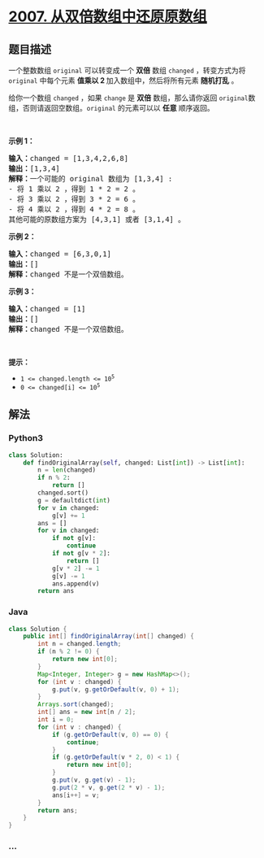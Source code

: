 # [2007. 从双倍数组中还原原数组](https://leetcode-cn.com/problems/find-original-array-from-doubled-array)



## 题目描述

<!-- 这里写题目描述 -->

<p>一个整数数组&nbsp;<code>original</code>&nbsp;可以转变成一个 <strong>双倍</strong>&nbsp;数组&nbsp;<code>changed</code>&nbsp;，转变方式为将 <code>original</code>&nbsp;中每个元素 <strong>值乘以 2 </strong>加入数组中，然后将所有元素 <strong>随机打乱</strong>&nbsp;。</p>

<p>给你一个数组&nbsp;<code>changed</code>&nbsp;，如果&nbsp;<code>change</code>&nbsp;是&nbsp;<strong>双倍</strong>&nbsp;数组，那么请你返回&nbsp;<code>original</code>数组，否则请返回空数组。<code>original</code>&nbsp;的元素可以以&nbsp;<strong>任意</strong>&nbsp;顺序返回。</p>

<p>&nbsp;</p>

<p><strong>示例 1：</strong></p>

<pre><b>输入：</b>changed = [1,3,4,2,6,8]
<b>输出：</b>[1,3,4]
<b>解释：</b>一个可能的 original 数组为 [1,3,4] :
- 将 1 乘以 2 ，得到 1 * 2 = 2 。
- 将 3 乘以 2 ，得到 3 * 2 = 6 。
- 将 4 乘以 2 ，得到 4 * 2 = 8 。
其他可能的原数组方案为 [4,3,1] 或者 [3,1,4] 。
</pre>

<p><strong>示例 2：</strong></p>

<pre><b>输入：</b>changed = [6,3,0,1]
<b>输出：</b>[]
<b>解释：</b>changed 不是一个双倍数组。
</pre>

<p><strong>示例 3：</strong></p>

<pre><b>输入：</b>changed = [1]
<b>输出：</b>[]
<b>解释：</b>changed 不是一个双倍数组。
</pre>

<p>&nbsp;</p>

<p><strong>提示：</strong></p>

<ul>
	<li><code>1 &lt;= changed.length &lt;= 10<sup>5</sup></code></li>
	<li><code>0 &lt;= changed[i] &lt;= 10<sup>5</sup></code></li>
</ul>


## 解法

<!-- 这里可写通用的实现逻辑 -->

<!-- tabs:start -->

### **Python3**

<!-- 这里可写当前语言的特殊实现逻辑 -->

```python
class Solution:
    def findOriginalArray(self, changed: List[int]) -> List[int]:
        n = len(changed)
        if n % 2:
            return []
        changed.sort()
        g = defaultdict(int)
        for v in changed:
            g[v] += 1
        ans = []
        for v in changed:
            if not g[v]:
                continue
            if not g[v * 2]:
                return []
            g[v * 2] -= 1
            g[v] -= 1
            ans.append(v)
        return ans
```

### **Java**

<!-- 这里可写当前语言的特殊实现逻辑 -->

```java
class Solution {
    public int[] findOriginalArray(int[] changed) {
        int n = changed.length;
        if (n % 2 != 0) {
            return new int[0];
        }
        Map<Integer, Integer> g = new HashMap<>();
        for (int v : changed) {
            g.put(v, g.getOrDefault(v, 0) + 1);
        }
        Arrays.sort(changed);
        int[] ans = new int[n / 2];
        int i = 0;
        for (int v : changed) {
            if (g.getOrDefault(v, 0) == 0) {
                continue;
            }
            if (g.getOrDefault(v * 2, 0) < 1) {
                return new int[0];
            }
            g.put(v, g.get(v) - 1);
            g.put(2 * v, g.get(2 * v) - 1);
            ans[i++] = v;
        }
        return ans;
    }
}
```

### **...**

```

```

<!-- tabs:end -->
